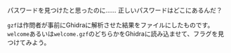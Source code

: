パスワードを見つけたと思ったのに......
正しいパスワードはどこにあるんだ？

`gzf`は作問者が事前にGhidraに解析させた結果をファイルにしたものです。`welcome`あるいは`welcome.gzf`のどちらかをGhidraに読み込ませて、フラグを見つけてみよう。